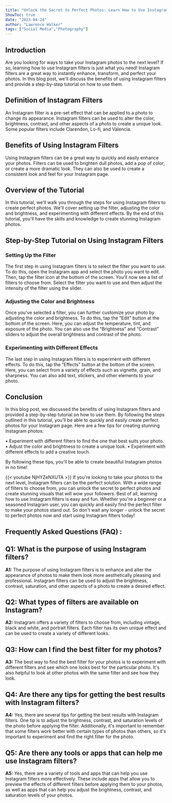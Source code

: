 ```yaml
---
title: "Unlock the Secret to Perfect Photos: Learn How to Use Instagram Filters Now!"
ShowToc: true 
date: "2023-04-24"
author: "Lawrence Walker" 
tags: ["Social Media","Photography"]
---
```

## Introduction 
Are you looking for ways to take your Instagram photos to the next level? If so, learning how to use Instagram filters is just what you need! Instagram filters are a great way to instantly enhance, transform, and perfect your photos. In this blog post, we'll discuss the benefits of using Instagram filters and provide a step-by-step tutorial on how to use them.

## Definition of Instagram Filters
An Instagram filter is a pre-set effect that can be applied to a photo to change its appearance. Instagram filters can be used to alter the color, brightness, contrast, and other aspects of a photo to create a unique look. Some popular filters include Clarendon, Lo-fi, and Valencia.

## Benefits of Using Instagram Filters
Using Instagram filters can be a great way to quickly and easily enhance your photos. Filters can be used to brighten dull photos, add a pop of color, or create a more dramatic look. They can also be used to create a consistent look and feel for your Instagram page.

## Overview of the Tutorial
In this tutorial, we'll walk you through the steps for using Instagram filters to create perfect photos. We'll cover setting up the filter, adjusting the color and brightness, and experimenting with different effects. By the end of this tutorial, you'll have the skills and knowledge to create stunning Instagram photos.

## Step-by-Step Tutorial on Using Instagram Filters
### Setting Up the Filter
The first step in using Instagram filters is to select the filter you want to use. To do this, open the Instagram app and select the photo you want to edit. Then, tap the filter icon at the bottom of the screen. You'll now see a list of filters to choose from. Select the filter you want to use and then adjust the intensity of the filter using the slider.

### Adjusting the Color and Brightness
Once you've selected a filter, you can further customize your photo by adjusting the color and brightness. To do this, tap the “Edit” button at the bottom of the screen. Here, you can adjust the temperature, tint, and exposure of the photo. You can also use the “Brightness” and “Contrast” sliders to adjust the overall brightness and contrast of the photo.

### Experimenting with Different Effects
The last step in using Instagram filters is to experiment with different effects. To do this, tap the “Effects” button at the bottom of the screen. Here, you can select from a variety of effects such as vignette, grain, and sharpness. You can also add text, stickers, and other elements to your photo.

## Conclusion
In this blog post, we discussed the benefits of using Instagram filters and provided a step-by-step tutorial on how to use them. By following the steps outlined in this tutorial, you'll be able to quickly and easily create perfect photos for your Instagram page. Here are a few tips for creating stunning Instagram photos:

• Experiment with different filters to find the one that best suits your photo. 
• Adjust the color and brightness to create a unique look. 
• Experiment with different effects to add a creative touch. 

By following these tips, you'll be able to create beautiful Instagram photos in no time!

{{< youtube NjHYZeNXUTA >}} 
If you're looking to take your photos to the next level, Instagram filters can be the perfect solution. With a wide range of filters to choose from, you can unlock the secret to perfect photos and create stunning visuals that will wow your followers. Best of all, learning how to use Instagram filters is easy and fun. Whether you're a beginner or a seasoned Instagram user, you can quickly and easily find the perfect filter to make your photos stand out. So don't wait any longer - unlock the secret to perfect photos now and start using Instagram filters today!

## Frequently Asked Questions (FAQ) :
## Q1: What is the purpose of using Instagram filters?

**A1:** The purpose of using Instagram filters is to enhance and alter the appearance of photos to make them look more aesthetically pleasing and professional. Instagram filters can be used to adjust the brightness, contrast, saturation, and other aspects of a photo to create a desired effect. 

## Q2: What types of filters are available on Instagram?

**A2:** Instagram offers a variety of filters to choose from, including vintage, black and white, and portrait filters. Each filter has its own unique effect and can be used to create a variety of different looks. 

## Q3: How can I find the best filter for my photos?

**A3:** The best way to find the best filter for your photos is to experiment with different filters and see which one looks best for the particular photo. It's also helpful to look at other photos with the same filter and see how they look. 

## Q4: Are there any tips for getting the best results with Instagram filters?

**A4:** Yes, there are several tips for getting the best results with Instagram filters. One tip is to adjust the brightness, contrast, and saturation levels of the photo before applying the filter. Additionally, it's important to remember that some filters work better with certain types of photos than others, so it's important to experiment and find the right filter for the photo. 

## Q5: Are there any tools or apps that can help me use Instagram filters?

**A5:** Yes, there are a variety of tools and apps that can help you use Instagram filters more effectively. These include apps that allow you to preview the effects of different filters before applying them to your photos, as well as apps that can help you adjust the brightness, contrast, and saturation levels of your photos.


